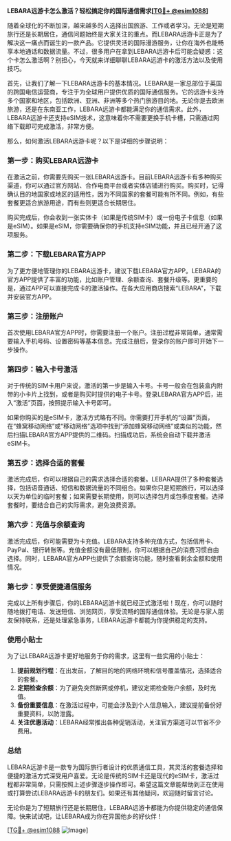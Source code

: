 **LEBARA远游卡怎么激活？轻松搞定你的国际通信需求[[TG💪+ @esim1088](https://t.me/s/esim1088)]**

随着全球化的不断加深，越来越多的人选择出国旅游、工作或者学习。无论是短期旅行还是长期居住，通信问题始终是大家关注的重点。而LEBARA远游卡正是为了解决这一痛点而诞生的一款产品。它提供灵活的国际漫游服务，让你在海外也能畅享本地通话和数据流量。不过，很多用户在拿到LEBARA远游卡后可能会疑惑：这个卡怎么激活啊？别担心，今天就来详细聊聊LEBARA远游卡的激活方法以及使用技巧。

首先，让我们了解一下LEBARA远游卡的基本情况。LEBARA是一家总部位于英国的跨国电信运营商，专注于为全球用户提供优质的国际通信服务。它的远游卡支持多个国家和地区，包括欧洲、亚洲、非洲等多个热门旅游目的地。无论你是去欧洲旅游，还是在东南亚工作，LEBARA远游卡都能满足你的通信需求。此外，LEBARA远游卡还支持eSIM技术，这意味着你不需要更换手机卡槽，只需通过网络下载即可完成激活，非常方便。

那么，如何激活LEBARA远游卡呢？以下是详细的步骤说明：

### **第一步：购买LEBARA远游卡**
在激活之前，你需要先购买一张LEBARA远游卡。目前LEBARA远游卡有多种购买渠道，你可以通过官方网站、合作电商平台或者实体店铺进行购买。购买时，记得确认目的地国家或地区的适用性，因为不同国家的套餐可能有所不同。例如，有些套餐更适合旅游用途，而有些则更适合长期居住。

购买完成后，你会收到一张实体卡（如果是传统SIM卡）或一份电子卡信息（如果是eSIM）。如果是eSIM，你需要确保你的手机支持eSIM功能，并且已经开通了这项服务。

### **第二步：下载LEBARA官方APP**
为了更方便地管理你的LEBARA远游卡，建议下载LEBARA官方APP。LEBARA的官方APP提供了丰富的功能，比如账户管理、余额查询、套餐升级等。更重要的是，通过APP可以直接完成卡的激活操作。在各大应用商店搜索“LEBARA”，下载并安装官方APP。

### **第三步：注册账户**
首次使用LEBARA官方APP时，你需要注册一个账户。注册过程非常简单，通常需要输入手机号码、设置密码等基本信息。完成注册后，登录你的账户即可开始下一步操作。

### **第四步：输入卡号激活**
对于传统的SIM卡用户来说，激活的第一步是输入卡号。卡号一般会在包装盒内附带的小卡片上找到，或者是购买时提供的电子卡号。登录LEBARA官方APP后，进入“激活”页面，按照提示输入卡号即可。

如果你购买的是eSIM卡，激活方式略有不同。你需要打开手机的“设置”页面，在“蜂窝移动网络”或“移动网络”选项中找到“添加蜂窝移动网络”或类似的功能，然后扫描LEBARA官方APP提供的二维码。扫描成功后，系统会自动下载并激活eSIM卡。

### **第五步：选择合适的套餐**
激活完成后，你可以根据自己的需求选择合适的套餐。LEBARA提供了多种套餐选择，包括语音通话、短信和数据流量的不同组合。如果你只是短期旅行，可以选择以天为单位的临时套餐；如果需要长期使用，则可以选择包月或包季度套餐。选择套餐时，要结合自己的实际需求，避免浪费资源。

### **第六步：充值与余额查询**
激活完成后，你可能需要为卡充值。LEBARA支持多种充值方式，包括信用卡、PayPal、银行转账等。充值金额没有最低限制，你可以根据自己的消费习惯自由选择。同时，LEBARA官方APP也提供了余额查询功能，随时查看剩余金额和使用情况。

### **第七步：享受便捷通信服务**
完成以上所有步骤后，你的LEBARA远游卡就已经正式激活啦！现在，你可以随时随地拨打电话、发送短信、浏览网页，享受流畅的国际通信体验。无论是与家人朋友保持联系，还是处理紧急事务，LEBARA远游卡都能为你提供稳定的支持。

### **使用小贴士**
为了让LEBARA远游卡更好地服务于你的需求，这里有一些实用的小贴士：

1. **提前规划行程**：在出发前，了解目的地的网络环境和信号覆盖情况，选择适合的套餐。
2. **定期检查余额**：为了避免突然断网或停机，建议定期检查账户余额，及时充值。
3. **备份重要信息**：在激活过程中，可能会涉及到个人信息输入，建议提前备份好重要资料，以防泄露。
4. **关注优惠活动**：LEBARA经常推出各种促销活动，关注官方渠道可以节省不少费用。

### **总结**
LEBARA远游卡是一款专为国际旅行者设计的优质通信工具，其灵活的套餐选择和便捷的激活方式深受用户喜爱。无论是传统的SIM卡还是现代的eSIM卡，激活过程都非常简单，只需按照上述步骤逐步操作即可。希望这篇文章能帮助到正在使用或打算尝试LEBARA远游卡的朋友们。如果还有其他疑问，欢迎随时留言讨论。

无论你是为了短期旅行还是长期居住，LEBARA远游卡都能为你提供稳定的通信保障。快来试试吧，让LEBARA成为你在异国他乡的好伙伴！

[[TG💪+ @esim1088](https://t.me/s/esim1088) ![Image](https://i.postimg.cc/4NQfJmqS/Snipaste-2025-05-13-00-14-12.png)]